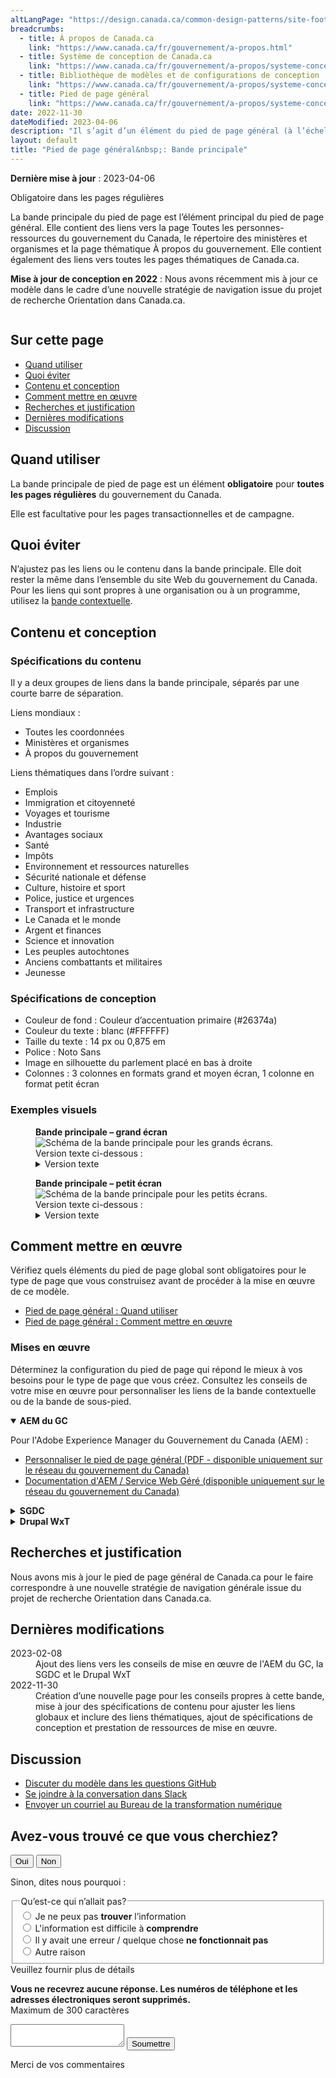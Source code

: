 ```yaml
---
altLangPage: "https://design.canada.ca/common-design-patterns/site-footer-main.html"
breadcrumbs:
  - title: À propos de Canada.ca
    link: "https://www.canada.ca/fr/gouvernement/a-propos.html"
  - title: Système de conception de Canada.ca
    link: "https://www.canada.ca/fr/gouvernement/a-propos/systeme-conception.html"
  - title: Bibliothèque de modèles et de configurations de conception
    link: "https://www.canada.ca/fr/gouvernement/a-propos/systeme-conception/bibliotheque-modeles.html"
  - title: Pied de page général
    link: "https://www.canada.ca/fr/gouvernement/a-propos/systeme-conception/pied-page.html"	
date: 2022-11-30
dateModified: 2023-04-06
description: "Il s’agit d’un élément du pied de page général (à l’échelle du site) qui est obligatoire dans les pages standard."
layout: default
title: "Pied de page général&nbsp;: Bande principale"
---
```

<p><strong>Dernière mise à jour</strong>&nbsp;:&nbsp;2023-04-06</p>
<section>
  <p><span class="label label-danger">Obligatoire dans les pages régulières </span></p>
  <p>La bande principale du pied de page est l’élément principal du pied de page général. Elle contient des liens vers la
    page Toutes les personnes-ressources du gouvernement du Canada, le répertoire des ministères et organismes et la page
    thématique À propos du gouvernement. Elle contient également des liens vers toutes les pages thématiques de Canada.ca.</p>
  <p><strong>Mise à jour de conception en 2022</strong>&nbsp;: Nous avons récemment mis à jour ce modèle dans le cadre d’une nouvelle stratégie de navigation issue du projet de
    recherche Orientation dans Canada.ca.</p>
  
  <!--<a href="">Blog post link</a>-->
  <div class="pattern-demo mrgn-tp-lg"> <img src="../images/footer-main-crop-fr.jpg" class="img-responsive"
			alt=""> </div>
  <section>
    <h2>Sur cette page</h2>
    <ul>
      <li><a href="#utiliser">Quand utiliser</a></li>
      <li><a href="#eviter">Quoi éviter</a></li>
      <li><a href="#conception">Contenu et conception</a></li>
      <li><a href="#comment">Comment mettre en œuvre</a></li>
      <li><a href="#recherches">Recherches et justification</a></li>
      <li><a href="#modifications">Dernières modifications</a></li>
      <li><a href="#discussion">Discussion</a></li>
    </ul>
  </section>
  <section>
    <h2 id="utiliser">Quand utiliser</h2>
    <p>La bande principale de pied de page est un élément <strong>obligatoire</strong> pour <strong>toutes les pages régulières</strong> du gouvernement du Canada.</p>
    <p>Elle est facultative pour les pages transactionnelles et de campagne.</p>
  </section>
  <section>
    <h2 id="eviter">Quoi éviter</h2>
    <p>N’ajustez pas les liens ou le contenu dans la bande principale. Elle doit rester la même dans l’ensemble du site Web du
      gouvernement du Canada. Pour les liens qui sont propres à une organisation ou à un programme, utilisez la <a href="./pied-page-principale.html">bande contextuelle</a>.</p>
  </section>
  <section>
    <h2 id="conception">Contenu et conception</h2>
    <h3>Spécifications du contenu</h3>
    <p>Il y a deux groupes de liens dans la bande principale, séparés par une courte barre de séparation.</p>
    <p>Liens mondiaux&nbsp;:</p>
    <ul>
      <li>Toutes les coordonnées</li>
      <li>Ministères et organismes</li>
      <li>À propos du gouvernement</li>
    </ul>
    <p>Liens thématiques dans l’ordre suivant&nbsp;:</p>
    <ul>
      <li>Emplois</li>
      <li>Immigration et citoyenneté</li>
      <li>Voyages et tourisme</li>
      <li>Industrie</li>
      <li>Avantages sociaux</li>
      <li>Santé</li>
      <li>Impôts</li>
      <li>Environnement et ressources naturelles</li>
      <li>Sécurité nationale et défense</li>
      <li>Culture, histoire et sport</li>
      <li>Police, justice et urgences</li>
      <li>Transport et infrastructure</li>
      <li>Le Canada et le monde</li>
      <li>Argent et finances</li>
      <li>Science et innovation</li>
      <li>Les peuples autochtones</li>
      <li>Anciens combattants et militaires</li>
      <li>Jeunesse</li>
    </ul>
    <h3>Spécifications de conception</h3>
    <ul>
      <li>Couleur de fond&nbsp;: Couleur d’accentuation primaire (#26374a)</li>
      <li>Couleur du texte&nbsp;: blanc (#FFFFFF)</li>
      <li>Taille du texte&nbsp;: 14 px ou 0,875 em</li>
      <li>Police&nbsp;: Noto Sans</li>
      <li>Image en silhouette du parlement placé en bas à droite</li>
      <li>Colonnes&nbsp;: 3 colonnes en formats grand et moyen écran, 1 colonne en format petit écran</li>
    </ul>
    <h3>Exemples visuels</h3>
    <div class="pattern-demo mrgn-bttm-md">
      <figure class="mrgn-bttm-lg">
        <figcaption><b>Bande principale – grand écran</b></figcaption>
        <img src="../images/footer-main-fr.jpg" class="img-responsive"
				alt="Schéma de la bande principale pour les grands écrans. Version texte ci-dessous&nbsp;:">
        <details>
          <summary class="wb-toggle" data-toggle="{&quot;print&quot;:&quot;on&quot;}">Version texte</summary>
          <p>Sur les grands écrans, la bande principale est disposée en 3 colonnes et contient des liens vers « Toutes les
            personnes-ressources », « Ministères et organismes » et « À propos du gouvernement ». Une petite ligne décorative sert
            de pause avant de poursuivre avec des liens vers tous les thèmes et publics.</p>
        </details>
      </figure>
    </div>
    <div class="pattern-demo">
      <figure class="mrgn-bttm-lg">
        <figcaption><b>Bande principale – petit écran</b></figcaption>
        <img src="../images/footer-main-mobile-fr.jpg" class="img-responsive"
				alt="Schéma de la bande principale pour les petits écrans. Version texte ci-dessous&nbsp;:">
        <details>
          <summary class="wb-toggle" data-toggle="{&quot;print&quot;:&quot;on&quot;}">Version texte</summary>
          <p>Sur les petits écrans, le pied de page principal est disposé en une seule colonne et contient des liens vers : « Toutes
            les personnes-ressources », « Ministères et organismes » et « À propos du gouvernement ». Une petite ligne décorative
            sert de pause avant de poursuivre avec des liens vers tous les thèmes et publics.</p>
        </details>
      </figure>
    </div>
  </section>
  <section>
    <h2 id="comment">Comment mettre en œuvre</h2>
    <p>Vérifiez quels éléments du pied de page global sont obligatoires pour le type de page que vous construisez avant de procéder à la mise en œuvre de ce modèle.</p>
    <ul>
      <li><a href="./pied-page.html#utiliser">Pied de page général&nbsp;: Quand utiliser</a></li>
      <li><a href="./pied-page.html#comment">Pied de page général&nbsp;: Comment mettre en œuvre</a></li>
    </ul>
  </section>
  <section>
    <h3>Mises en œuvre</h3>
    <p>Déterminez la configuration du pied de page qui répond le mieux à vos besoins pour le type de page que vous créez. Consultez les conseils de votre mise en œuvre pour personnaliser les liens de la bande contextuelle ou de la bande de sous-pied.</p>
    <div class="wb-tabs">
      <div class="tabpanels">
        <details id="004" open="open">
          <summary><strong>AEM du GC</strong></summary>
          <p class="mrgn-tp-lg">Pour l'Adobe Experience Manager du Gouvernement du Canada (AEM) :</p>
          <ul>
            <li><a href="https://www.gcpedia.gc.ca/gcwiki/images/8/8c/Documentation-AEM-6.5-Unite-3-1-1-Personnaliser_le_pied_de_page_general.pdf">Personnaliser le pied de page général (PDF - disponible uniquement sur le réseau du gouvernement du Canada)</a></li>
            <li><a href="https://www.gcpedia.gc.ca/wiki/Documentation_d%27AEM_sp%C3%A9cifique_au_GC_6.5">Documentation d'AEM / Service Web Géré (disponible uniquement sur le réseau du gouvernement du Canada)</a></li>
          </ul>
        </details>
        <details id="005">
          <summary><strong>SGDC</strong></summary>
          <p class="mrgn-tp-lg">Pour la Solution de gabarits à déploiement centralisé (SGDC) :</p>
          <ul>
            <li><a href="https://cdts.service.canada.ca/app/cls/WET/gcweb/v4_0_47/cdts/samples/footer-fr.html">Pied de page complet (les bandes contextuelle, principale, et sous pied de page)</a></li>
            <li><a href="https://cenw-wscoe.github.io/sgdc-cdts/docs/index-fr.html">Documentation SGDC documentation</a></li>
          </ul>
        </details>
        <details id="006">
          <summary><strong>Drupal WxT</strong></summary>
          <p class="mrgn-tp-lg">Pour Drupal WxT&nbsp;:</p>
          <ul>
            <li><a href="https://drupalwxt.github.io/en/">Documentation Drupal WxT (en anglais seulement)</a></li>
          </ul>
          <p class="mrgn-tp-lg">Mise à jour du pied de page de 2023&nbsp;:</p>
          <ul>
            <li><a href="https://github.com/drupalwxt/wxt/releases/tag/4.4.1">Les notes de version Drupal WxT (4.4.1) (en anglais seulement)</a></li>
            <li><a href="https://drupalwxt.github.io/en/docs/general/update/">Le processus de mise à jour Drupal WxT (en anglais seulement)</a></li>
          </ul>
        </details>
      </div>
    </div>
  </section>
  <section>
    <h2 id="recherches">Recherches et justification</h2>
    <p>Nous avons mis à jour le pied de page général de Canada.ca pour le faire correspondre à une nouvelle stratégie de
      navigation générale issue du projet de recherche Orientation dans Canada.ca.</p>
    <!--<ul>
	<li><a href="">New blog post title</a></li>
	<li><a href="">Research summary</a></li>
</ul>--> 
  </section>
  <section>
    <h2 id="modifications">Dernières modifications</h2>
    <dl class="dl-horizontal">
      <dt>
        <time datetime="2023-02-08" class="link-muted">2023-02-08</time>
      </dt>
      <dd>Ajout des liens vers les conseils de mise en œuvre de l'AEM du GC, la SGDC et le Drupal WxT</dd>
      <dt>
        <time datetime="2022-11-30" class="link-muted">2022-11-30</time>
      </dt>
      <dd>Création d’une nouvelle page pour les conseils propres à cette bande, mise à jour des spécifications de contenu pour
        ajuster les liens globaux et inclure des liens thématiques, ajout de spécifications de conception et prestation de
        ressources de mise en œuvre.</dd>
    </dl>
  </section>
  <section>
    <h2 id="discussion">Discussion</h2>
    <ul>
      <li><a href="https://github.com/canada-ca/design-system-systeme-conception/issues">Discuter du modèle dans les questions GitHub</a></li>
      <li><a
				href="https://design-gc-conception.slack.com/join/shared_invite/enQtODE1OTc5Mzg5NzQ4LWQ3MjZjMTdjMjk2ZTZmMTJjYWQ3ZmRiNDYwYjRmN2NjYzQyNjFlNDBlY2FkNWE1ODg2YjExY2QwZmVjN2MwMGM">Se joindre à la conversation dans Slack</a></li>
      <li><a href="mailto:dto.btn@tbs-sct.gc.ca">Envoyer un courriel au Bureau de la transformation numérique</a></li>
    </ul>
  </section>
</section>

<!-- START PAGE FEEDBACK WIDGET -->
<div class="row row-no-gutters mrgn-tp-xl">
  <div class="col-sm-7 col-lg-6">
    <section class="gc-pg-hlpfl provisional">
      <div class="well mrgn-bttm-0">
        <form id="gc-pg-hlpfl-frm" action="#" method="post" autocomplete="off">
          <input type="hidden" name="institutionopt" value="tbs">
          <input type="hidden" name="themeopt" value="Policies">
          <input type="hidden" name="language" value="FR">
          <input type="hidden" name="pageTitle" value="Concevoir du contenu pour Canada.ca">
          <input type="hidden" name="submissionPage"
							value="https://conception.canada.ca/configurations-conception-communes/pied-page-principale.html">
          <input type="hidden" name="sectionopt" value="Design system">
          <input type="hidden" id="helpful" name="helpful" value="Yes">
          <div class="gc-pg-hlpfl-btn">
            <div class="row row-no-gutters">
              <div class="col-xs-12 col-sm-7 mrgn-tp-sm">
                <h2 class="mrgn-tp-sm h5">Avez-vous trouvé ce que vous cherchiez?</h2>
              </div>
              <div class="col-xs-8 col-sm-5 text-right">
                <button id="btnyes" type="submit" value="Yes" class="btn btn-primary">Oui</button>
                <button id="btnno" type="button"
										class="btn btn-primary mrgn-lft-sm nojs-hide">Non</button>
              </div>
            </div>
          </div>
          <p class="h3 hidden nojs-show">Sinon, dites nous pourquoi&nbsp;:</p>
          <div class="gc-pg-hlpfl-no nojs-show">
            <fieldset>
              <legend class="h4 mrgn-tp-0 mrgn-bttm-md">Qu’est-ce qui n’allait pas?</legend>
              <div class="radio">
                <label for="problem1">
                  <input name="problem" id="problem1" type="radio"
											value="Je ne peux pas trouver l’information"
											data-gc-analytics-wtph-value="I can't find the information-Je ne peux pas trouver l'information"
											data-gc-analytics-collect="notPrivate">
                  Je ne peux pas <strong>trouver</strong> l’information </label>
              </div>
              <div class="radio">
                <label for="problem2">
                  <input name="problem" id="problem2" type="radio"
											value="L'information est difficile à comprendre"
											data-gc-analytics-wtph-value="The information is hard to understand-J'ai trouvé l'information difficile à comprendre"
											data-gc-analytics-collect="notPrivate">
                  L'information est difficile à <strong>comprendre</strong> </label>
              </div>
              <div class="radio">
                <label for="problem3">
                  <input name="problem" id="problem3" type="radio"
											value="Il y avait une erreur / quelque chose ne fonctionnait pas"
											data-gc-analytics-wtph-value="There was an error or something didn't work-Il y avait une erreur our quelque chose ne fonctionnait pas"
											data-gc-analytics-collect="notPrivate">
                  Il y avait une erreur / quelque chose <strong>ne fonctionnait pas</strong> </label>
              </div>
              <div class="radio">
                <label for="problem4">
                  <input name="problem" id="problem4" type="radio" value="Other reason"
											data-gc-analytics-wtph-value="Other reason-Autre raison"
											data-gc-analytics-collect="notPrivate">
                  Autre raison </label>
              </div>
            </fieldset>
            <label for="problem6" class="mrgn-bttm-0">Veuillez fournir plus de détails</label>
            <p class="small"> <strong>Vous ne recevrez aucune réponse. Les numéros de téléphone et les adresses
              électroniques seront supprimés.</strong> <br>
              <span class="small">Maximum de 300 caractères</span> </p>
            <textarea id="problem6" name="details" class="full-width" maxlength="300"></textarea>
            <button type="submit" value="No"
								class="btn btn-primary mrgn-tp-md mrgn-bttm-sm">Soumettre</button>
          </div>
        </form>
        <div class="gc-pg-hlpfl-thnk hide">
          <p class="h6 mrgn-tp-sm mrgn-bttm-sm"><span class="far fa-check-circle text-success mrgn-rght-sm"
								aria-hidden="true"></span> Merci de vos commentaires</p>
        </div>
      </div>
    </section>
  </div>
  <div class="col-sm-3 col-sm-offset-1 col-lg-offset-3">
    <div class="wb-share"
				data-wb-share="{&quot;pnlId&quot;:&quot;pnlShrPg&quot;, &quot;lnkClass&quot;: &quot;btn btn-default btn-block mrgn-tp-md&quot;}"> </div>
  </div>
</div>
<!-- END PAGE FEEDBACK WIDGET -->
